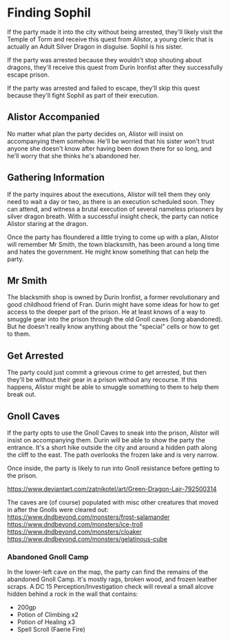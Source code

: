 # Finding Sophil
If the party made it into the city without being arrested, they'll likely visit the Temple of Torm and receive this quest from Alistor, a young cleric that is actually an Adult Silver Dragon in disguise. Sophil is his sister.

If the party was arrested because they wouldn't stop shouting about dragons, they'll receive this quest from Durin Ironfist after they successfully escape prison.

If the party was arrested and failed to escape, they'll skip this quest because they'll fight Sophil as part of their execution.

## Alistor Accompanied
No matter what plan the party decides on, Alistor will insist on accompanying them somehow. He'll be worried that his sister won't trust anyone she doesn't know after having been down there for so long, and he'll worry that she thinks he's abandoned her.

## Gathering Information
If the party inquires about the executions, Alistor will tell them they only need to wait a day or two, as there is an execution scheduled soon. They can attend, and witness a brutal execution of several nameless prisoners by silver dragon breath. With a successful insight check, the party can notice Alistor staring at the dragon.

Once the party has floundered a little trying to come up with a plan, Alistor will remember Mr Smith, the town blacksmith, has been around a long time and hates the government. He might know something that can help the party.

## Mr Smith
The blacksmith shop is owned by Durin Ironfist, a former revolutionary and good childhood friend of Fran. Durin might have some ideas for how to get access to the deeper part of the prison. He at least knows of a way to smuggle gear into the prison through the old Gnoll caves (long abandoned). But he doesn't really know anything about the "special" cells or how to get to them.

## Get Arrested
The party could just commit a grievous crime to get arrested, but then they'll be without their gear in a prison without any recourse. If this happens, Alistor might be able to smuggle something to them to help them break out.

## Gnoll Caves
If the party opts to use the Gnoll Caves to sneak into the prison, Alistor will insist on accompanying them. Durin will be able to show the party the entrance. It's a short hike outside the city and around a hidden path along the cliff to the east. The path overlooks the frozen lake and is very narrow.

Once inside, the party is likely to run into Gnoll resistance before getting to the prison.

https://www.deviantart.com/zatnikotel/art/Green-Dragon-Lair-792500314

The caves are (of course) populated with misc other creatures that moved in after the Gnolls were cleared out:
https://www.dndbeyond.com/monsters/frost-salamander
https://www.dndbeyond.com/monsters/ice-troll
https://www.dndbeyond.com/monsters/cloaker
https://www.dndbeyond.com/monsters/gelatinous-cube

### Abandoned Gnoll Camp
In the lower-left cave on the map, the party can find the remains of the abandoned Gnoll Camp. It's mostly rags, broken wood, and frozen leather scraps. A DC 15 Perception/Investigation check will reveal a small alcove hidden behind a rock in the wall that contains:
* 200gp
* Potion of Climbing x2
* Potion of Healing x3
* Spell Scroll (Faerie Fire)
